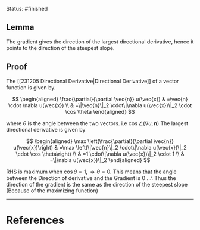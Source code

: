 Status: #finished  
## Lemma
The gradient gives the direction of the largest directional derivative, hence it points to the direction of the steepest slope.

## Proof
The [[231205 Directional Derivative|Directional Derivative]] of a vector function is given by. 

$$
\begin{aligned}
\frac{\partial}{\partial \vec{n}} u(\vec{x}) & =\vec{n} \cdot \nabla u(\vec{x}) \\
& =\|\vec{n}\|_2 \cdot\|\nabla u(\vec{x})\|_2 \cdot \cos \theta
\end{aligned}
$$

where $\theta$ is the angle between the two vectors. i.e $\cos \angle(\nabla u, \mathbf{n})$
The largest directional derivative is given by

$$
\begin{aligned}
\max \left(\frac{\partial}{\partial \vec{n}} u(\vec{x})\right) & =\max \left(\|\vec{n}\|_2 \cdot\|\nabla u(\vec{x})\|_2 \cdot \cos \theta\right) \\
& =1 \cdot\|\nabla u(\vec{x})\|_2 \cdot 1 \\
& =\|\nabla u(\vec{x})\|_2
\end{aligned}
$$


RHS is maximum when $\cos \theta=1, \Rightarrow \theta=0$. This means that the angle between the Direction of derivative and the Gradient is 0 .
$\therefore$ Thus the direction of the gradient is the same as the direction of the steepest slope (Because of the maximizing function)






---
# References
